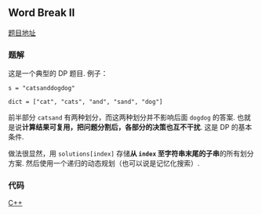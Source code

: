 ## Word Break II

[题目地址](https://oj.leetcode.com/problems/word-break-ii/)

### 题解

这是一个典型的 DP 题目. 例子：

`s = "catsanddogdog"`

`dict = ["cat", "cats", "and", "sand", "dog"]`

前半部分 `catsand` 有两种划分，而这两种划分并不影响后面 `dogdog` 的答案. 也就是说**计算结果可复用，把问题分割后，各部分的决策也互不干扰**. 这是 DP 的基本条件.

做法很显然，用 `solutions[index]` 存储**从 `index` 至字符串末尾的子串**的所有划分方案. 然后使用一个递归的动态规划（也可以说是记忆化搜索）.

### 代码

[C++](./sol.cpp)
